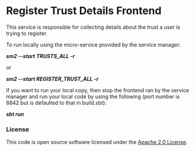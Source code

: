 
# Register Trust Details Frontend

This service is responsible for collecting details about the trust a user is trying to register.

To run locally using the micro-service provided by the service manager:

***sm2 --start TRUSTS_ALL -r***

or

***sm2 --start REGISTER_TRUST_ALL -r***

If you want to run your local copy, then stop the frontend ran by the service manager and run your local code by using the following (port number is 8842 but is defaulted to that in build.sbt):

***sbt run***

### License

This code is open source software licensed under the [Apache 2.0 License]("http://www.apache.org/licenses/LICENSE-2.0.html").
